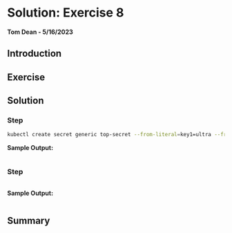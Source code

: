 # Solution: Exercise 8
**Tom Dean - 5/16/2023**

## Introduction



## Exercise



## Solution

### Step

```bash
kubectl create secret generic top-secret --from-literal=key1=ultra --from-literal=key2=secret --dry-run=client -o yaml > top-secret.yaml
```

**Sample Output:**
```bash

```

### Step

```bash

```

**Sample Output:**
```bash

```

## Summary


